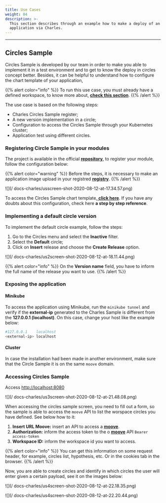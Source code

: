 ```yaml
---
title: Use Cases
weight: 84
description: >-
  This section describes through an example how to make a deploy of an
  application via Charles.
---
```


---

## Circles Sample

Circles Sample is developed by our team in order to make you able to implement it in a test environment and to get to know the deploy in circles concept better. Besides, it can be helpful to understand how to configure the chart template of your application,

{{% alert color="info" %}}
 To run this use case, you must already have a defined workspace, to know more about, [**check this section**](../../../../../get-started/defining-a-workspace/).
{{% /alert %}}

The use case is based on the following steps:

* Charles Circles Sample register;
* A new version implementation in a circle;
* Configuration to access the Circles Sample through your Kubernetes cluster;
* Application test using different circles.

### Registering Circle Sample in your modules

The project is available in the official [**repository**](http://github.com/zupit/charlescd), to register your module, follow the configuration below: 

{{% alert color="warning" %}}
Before the steps, it is necessary to make an application image upload in your registred [**registry**](../../../../get-started/defining-a-workspace/docker-registry). 
{{% /alert %}}

![](/ docs-charles/usscreen-shot-2020-08-12-at-17.34.57.png)

To access the Circles Sample chart template,[ **click here**](https://api.github.com/repos/zupit/charlescd/contents/samples/circles). If you have any doubts about this configuration, check here **a step by step reference**. 

### Implementing a default circle version 

To implement the default circle example, follow the steps: 

1. Go to the Circles menu and select the **Inactive** filter. 
2. Select the **Default** circle; 
3. Click on **Insert** release and choose the **Create Release** option.

![](/ docs-charles/us2screen-shot-2020-08-12-at-18.11.44.png)

{{% alert color="info" %}}
On the **Version name** field, you have to inform the full name of the release you want to use. 
{{% /alert %}}

### Exposing the application 

#### Minikube

To access the application using Minikube, run the `minikube tunnel` and verify if the **external-ip** generated to the Charles Sample is different from the **127.0.0.1 \(localhost\)**. On this case, change your host like the example below: 


```bash
#127.0.0.1    localhost
<external-ip> localhost
```


#### Cluster

In case the installation had been made in another environment, make sure that the Circle Sample it is on the same `moove` domain.

### Accessing Circles Sample

Access [http://localhost:8080](http://localhost:8080)

![](/ docs-charles/us3screen-shot-2020-08-12-at-21.48.08.png)

When accessing the circles sample screen, you need to fill out a form, so the sample is able to access the `moove` API to list the worspace circles you have defined. See below how to it: 

1. **Insert URL Moove:** insert an API to access a [**moove**](../../../../#arquitetura-do-sistema).
2. **Authorization:** inform the access token to the  o [**moove**](../#arquitetura-do-sistema) API `Bearer access-token`
3. **Workspace ID:** inform the workspace id you want to access. 

{{% alert color="info" %}}
You can get this information on some request header, for example, circles list, hypothesis, etc. Or in the cookies tab in the browser.
{{% /alert %}}

Now, you are able to create circles and identify in which circles the user will enter given a certain payload, see it on the images below: 

![](/ docs-charles/us4screen-shot-2020-08-12-at-22.18.35.png)

![](/ docs-charles/us4screen-shot-2020-08-12-at-22.20.44.png)
